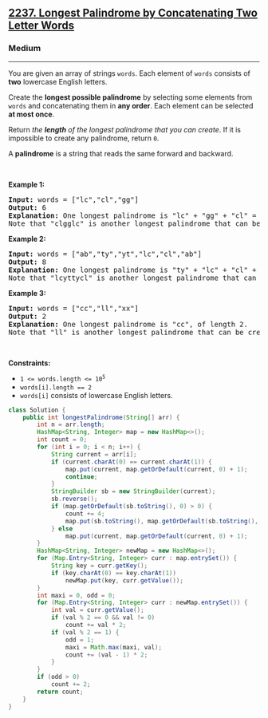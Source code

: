 <h2><a href="https://leetcode.com/problems/longest-palindrome-by-concatenating-two-letter-words">2237. Longest Palindrome by Concatenating Two Letter Words</a></h2><h3>Medium</h3><hr><p>You are given an array of strings <code>words</code>. Each element of <code>words</code> consists of <strong>two</strong> lowercase English letters.</p>

<p>Create the <strong>longest possible palindrome</strong> by selecting some elements from <code>words</code> and concatenating them in <strong>any order</strong>. Each element can be selected <strong>at most once</strong>.</p>

<p>Return <em>the <strong>length</strong> of the longest palindrome that you can create</em>. If it is impossible to create any palindrome, return <code>0</code>.</p>

<p>A <strong>palindrome</strong> is a string that reads the same forward and backward.</p>

<p>&nbsp;</p>
<p><strong class="example">Example 1:</strong></p>

<pre>
<strong>Input:</strong> words = [&quot;lc&quot;,&quot;cl&quot;,&quot;gg&quot;]
<strong>Output:</strong> 6
<strong>Explanation:</strong> One longest palindrome is &quot;lc&quot; + &quot;gg&quot; + &quot;cl&quot; = &quot;lcggcl&quot;, of length 6.
Note that &quot;clgglc&quot; is another longest palindrome that can be created.
</pre>

<p><strong class="example">Example 2:</strong></p>

<pre>
<strong>Input:</strong> words = [&quot;ab&quot;,&quot;ty&quot;,&quot;yt&quot;,&quot;lc&quot;,&quot;cl&quot;,&quot;ab&quot;]
<strong>Output:</strong> 8
<strong>Explanation:</strong> One longest palindrome is &quot;ty&quot; + &quot;lc&quot; + &quot;cl&quot; + &quot;yt&quot; = &quot;tylcclyt&quot;, of length 8.
Note that &quot;lcyttycl&quot; is another longest palindrome that can be created.
</pre>

<p><strong class="example">Example 3:</strong></p>

<pre>
<strong>Input:</strong> words = [&quot;cc&quot;,&quot;ll&quot;,&quot;xx&quot;]
<strong>Output:</strong> 2
<strong>Explanation:</strong> One longest palindrome is &quot;cc&quot;, of length 2.
Note that &quot;ll&quot; is another longest palindrome that can be created, and so is &quot;xx&quot;.
</pre>

<p>&nbsp;</p>
<p><strong>Constraints:</strong></p>

<ul>
	<li><code>1 &lt;= words.length &lt;= 10<sup>5</sup></code></li>
	<li><code>words[i].length == 2</code></li>
	<li><code>words[i]</code> consists of lowercase English letters.</li>
</ul>

```java
class Solution {
    public int longestPalindrome(String[] arr) {
        int n = arr.length;
        HashMap<String, Integer> map = new HashMap<>();
        int count = 0;
        for (int i = 0; i < n; i++) {
            String current = arr[i];
            if (current.charAt(0) == current.charAt(1)) {
                map.put(current, map.getOrDefault(current, 0) + 1);
                continue;
            }
            StringBuilder sb = new StringBuilder(current);
            sb.reverse();
            if (map.getOrDefault(sb.toString(), 0) > 0) {
                count += 4;
                map.put(sb.toString(), map.getOrDefault(sb.toString(), 0) -1);
            } else
                map.put(current, map.getOrDefault(current, 0) + 1);
        }
        HashMap<String, Integer> newMap = new HashMap<>();
        for (Map.Entry<String, Integer> curr : map.entrySet()) {
            String key = curr.getKey();
            if (key.charAt(0) == key.charAt(1))
                newMap.put(key, curr.getValue());
        }
        int maxi = 0, odd = 0;
        for (Map.Entry<String, Integer> curr : newMap.entrySet()) {
            int val = curr.getValue();
            if (val % 2 == 0 && val != 0)
                count += val * 2;
            if (val % 2 == 1) {
                odd = 1;
                maxi = Math.max(maxi, val);
                count += (val - 1) * 2;
            }
        }
        if (odd > 0)
            count += 2;
        return count;
    }
}
```
